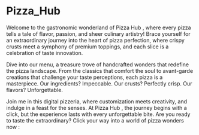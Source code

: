 # Pizza_Hub


Welcome to the gastronomic wonderland of Pizza Hub , where every pizza tells a tale of flavor, passion, and sheer culinary artistry! Brace yourself for an extraordinary journey into the heart of pizza perfection, where crispy crusts meet a symphony of premium toppings, and each slice is a celebration of taste innovation.

Dive into our menu, a treasure trove of handcrafted wonders that redefine the pizza landscape. From the classics that comfort the soul to avant-garde creations that challenge your taste perceptions, each pizza is a masterpiece. Our ingredients? Impeccable. Our crusts? Perfectly crisp. Our flavors? Unforgettable.

Join me in this digital pizzeria, where customization meets creativity, and indulge in a feast for the senses. At Pizza Hub , the journey begins with a click, but the experience lasts with every unforgettable bite. Are you ready to taste the extraordinary? Click your way into a world of pizza wonders now : 
